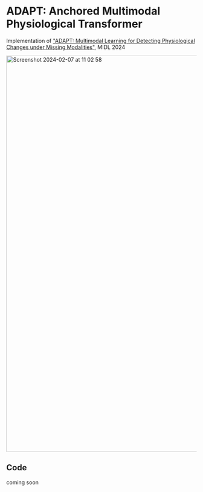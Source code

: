 # ADAPT: Anchored Multimodal Physiological Transformer
Implementation of ["ADAPT: Multimodal Learning for Detecting Physiological Changes under Missing Modalities"](https://openreview.net/pdf?id=WDZg4P97gr), MIDL 2024

<img width="1049" alt="Screenshot 2024-02-07 at 11 02 58" src="https://github.com/jumdc/ADAPT/assets/62952163/15fb6500-94b5-4237-94d5-0670a1b4b8d7">

## Code
coming soon
